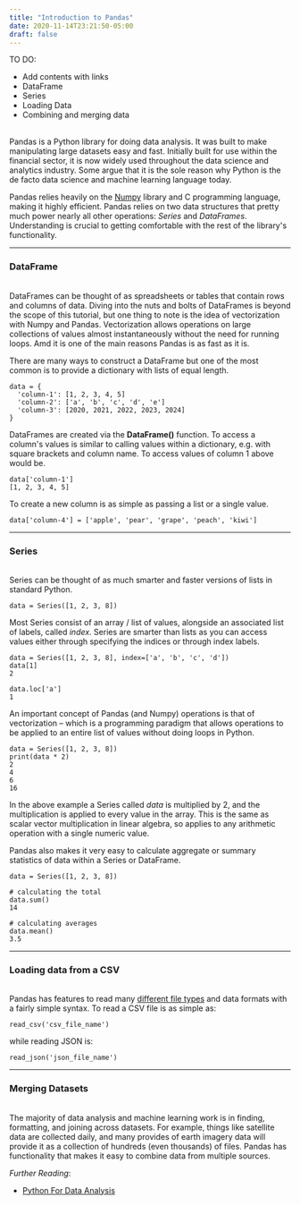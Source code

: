 ```yaml
---
title: "Introduction to Pandas"
date: 2020-11-14T23:21:50-05:00
draft: false
---
```


TO DO:
- Add contents with links
- DataFrame
- Series
- Loading Data
- Combining and merging data

\
Pandas is a Python library for doing data analysis. It was built to make manipulating large datasets easy and fast. Initially built for use within the financial sector, it is now widely used throughout the data science and analytics industry. Some argue that it is the sole reason why Python is the de facto data science and machine learning language today.

Pandas relies heavily on the [Numpy](https://en.wikipedia.org/wiki/NumPy) library and C programming language, making it highly efficient. Pandas relies on two data structures that pretty much power nearly all other operations: *Series* and *DataFrames*. Understanding is crucial to getting comfortable with the rest of the library's functionality.

---

### DataFrame
\
DataFrames can be thought of as spreadsheets or tables that contain rows and columns of data. Diving into the nuts and bolts of DataFrames is beyond the scope of this tutorial, but one thing to note is the idea of vectorization with Numpy and Pandas. Vectorization allows operations on large collections of values almost instantaneously without the need for running loops. Amd it is one of the main reasons Pandas is as fast as it is.

There are many ways to construct a DataFrame but one of the most common is to provide a dictionary with lists of equal length.

```
data = {
  'column-1': [1, 2, 3, 4, 5]
  'column-2': ['a', 'b', 'c', 'd', 'e']
  'column-3': [2020, 2021, 2022, 2023, 2024]
}
```

DataFrames are created via the **DataFrame()** function. To access a column's values is similar to calling values within a dictionary, e.g. with square brackets and column name. To access values of column 1 above would be.

```
data['column-1']
[1, 2, 3, 4, 5]
```

To create a new column is as simple as passing a list or a single value.

```
data['column-4'] = ['apple', 'pear', 'grape', 'peach', 'kiwi']
```
---
### Series
\
Series can be thought of as much smarter and faster versions of lists in standard Python.  

```
data = Series([1, 2, 3, 8])
```

Most Series consist of an array / list of values, alongside an associated list of labels, called *index*. Series are smarter than lists as you can access values either through specifying the indices or through index labels.

```
data = Series([1, 2, 3, 8], index=['a', 'b', 'c', 'd'])
data[1]
2

data.loc['a']
1
```

An important concept of Pandas (and Numpy) operations is that of vectorization – which is a programming paradigm that allows operations to be applied to an entire list of values without doing loops in Python.

```
data = Series([1, 2, 3, 8])
print(data * 2)
2
4
6
16
```

In the above example a Series called *data* is multiplied by 2, and the multiplication is applied to every value in the array. This is the same as scalar vector multiplication in linear algebra, so applies to any arithmetic operation with a single numeric value.

Pandas also makes it very easy to calculate aggregate or summary statistics of data within a Series or DataFrame.

```
data = Series([1, 2, 3, 8])

# calculating the total
data.sum()
14

# calculating averages
data.mean()
3.5
```

---

### Loading data from a CSV
\
Pandas has features to read many [different file types](https://pandas.pydata.org/pandas-docs/stable/user_guide/io.html) and data formats with a fairly simple syntax. To read a CSV file is as simple as:

```
read_csv('csv_file_name')
```

while reading JSON is:

```
read_json('json_file_name')
```

---

### Merging Datasets
\
The majority of data analysis and machine learning work is in finding, formatting, and joining across datasets. For example, things like satellite data are collected daily, and many provides of earth imagery data will provide it as a collection of hundreds (even thousands) of files. Pandas has functionality that makes it easy to combine data from multiple sources.




*Further Reading*:
- [Python For Data Analysis](https://www.cin.ufpe.br/~embat/Python%20for%20Data%20Analysis.pdf)
